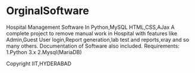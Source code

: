 # OrginalSoftware
Hospital Management Software In Python,MySQL
HTML,CSS,AJax
A complete project to remove manual work in Hospital with features like Admin,Guest User login,Report generation,lab test and reports,xray and so many others.
Documentation of Software also included.
Requirements:
1.Python 3.x
2.Mysql(MariaDB)

Copyright IIT,HYDERABAD
